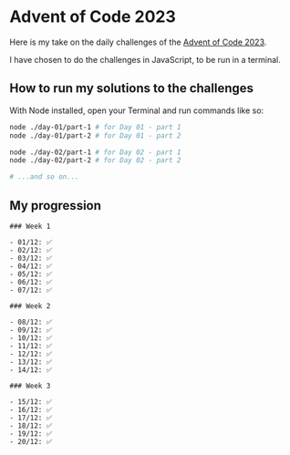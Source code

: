# Advent of Code 2023

Here is my take on the daily challenges of the [Advent of Code 2023](https://adventofcode.com/2023).

I have chosen to do the challenges in JavaScript, to be run in a terminal.

## How to run my solutions to the challenges

With Node installed, open your Terminal and run commands like so:

```bash
node ./day-01/part-1 # for Day 01 - part 1
node ./day-01/part-2 # for Day 01 - part 2

node ./day-02/part-1 # for Day 02 - part 1
node ./day-02/part-2 # for Day 02 - part 2

# ...and so on...
```

## My progression

```
### Week 1

- 01/12: ✅
- 02/12: ✅
- 03/12: ✅
- 04/12: ✅
- 05/12: ✅
- 06/12: ✅
- 07/12: ✅

### Week 2

- 08/12: ✅
- 09/12: ✅
- 10/12: ✅
- 11/12: ✅
- 12/12: ✅
- 13/12: ✅
- 14/12: ✅

### Week 3

- 15/12: ✅
- 16/12: ✅
- 17/12: ✅
- 18/12: ✅
- 19/12: ✅
- 20/12: ✅
```